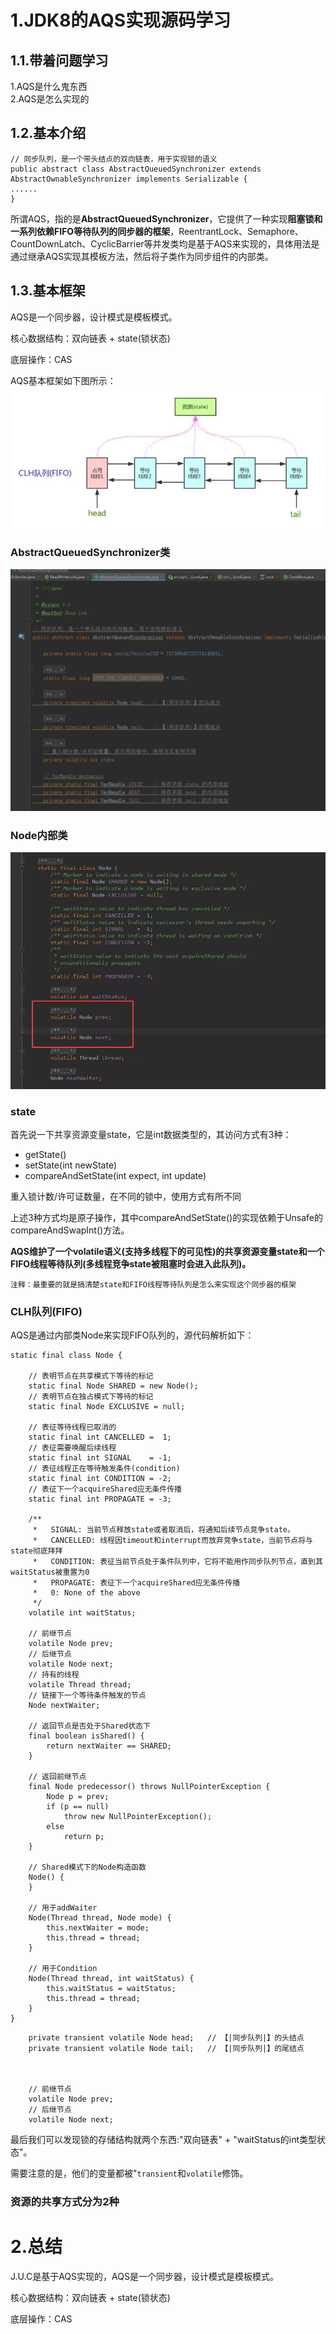 # 1.JDK8的AQS实现源码学习

## 1.1.带着问题学习

1.AQS是什么鬼东西  
2.AQS是怎么实现的

## 1.2.基本介绍

```
// 同步队列，是一个带头结点的双向链表，用于实现锁的语义
public abstract class AbstractQueuedSynchronizer extends AbstractOwnableSynchronizer implements Serializable {
......
}
```

所谓AQS，指的是**AbstractQueuedSynchronizer**，它提供了一种实现**阻塞锁和一系列依赖FIFO等待队列的同步器的框架**，ReentrantLock、Semaphore、CountDownLatch、CyclicBarrier等并发类均是基于AQS来实现的，具体用法是通过继承AQS实现其模板方法，然后将子类作为同步组件的内部类。

## 1.3.基本框架

AQS是一个同步器，设计模式是模板模式。

核心数据结构：双向链表 + state\(锁状态\)

底层操作：CAS

AQS基本框架如下图所示：  
![](/static/image/10431632-7d2aa48b9b217bbe.webp)

### AbstractQueuedSynchronizer类

![](/static/image/微信截图_20200617174450.png)

### Node内部类

![](/static/image/441222012158451512152485.webp)

### state

首先说一下共享资源变量state，它是int数据类型的，其访问方式有3种：

* getState\(\)
* setState\(int newState\)
* compareAndSetState\(int expect, int update\)

重入锁计数/许可证数量，在不同的锁中，使用方式有所不同

上述3种方式均是原子操作，其中compareAndSetState\(\)的实现依赖于Unsafe的compareAndSwapInt\(\)方法。

**AQS维护了一个volatile语义\(支持多线程下的可见性\)的共享资源变量state和一个FIFO线程等待队列\(多线程竞争state被阻塞时会进入此队列\)。**

```
注释：最重要的就是搞清楚state和FIFO线程等待队列是怎么来实现这个同步器的框架
```

### CLH队列\(FIFO\)

AQS是通过内部类Node来实现FIFO队列的，源代码解析如下：

```
static final class Node {

    // 表明节点在共享模式下等待的标记
    static final Node SHARED = new Node();
    // 表明节点在独占模式下等待的标记
    static final Node EXCLUSIVE = null;

    // 表征等待线程已取消的
    static final int CANCELLED =  1;
    // 表征需要唤醒后续线程
    static final int SIGNAL    = -1;
    // 表征线程正在等待触发条件(condition)
    static final int CONDITION = -2;
    // 表征下一个acquireShared应无条件传播
    static final int PROPAGATE = -3;

    /**
     *   SIGNAL: 当前节点释放state或者取消后，将通知后续节点竞争state。
     *   CANCELLED: 线程因timeout和interrupt而放弃竞争state，当前节点将与state彻底拜拜
     *   CONDITION: 表征当前节点处于条件队列中，它将不能用作同步队列节点，直到其waitStatus被重置为0
     *   PROPAGATE: 表征下一个acquireShared应无条件传播
     *   0: None of the above
     */
    volatile int waitStatus;

    // 前继节点
    volatile Node prev;
    // 后继节点
    volatile Node next;
    // 持有的线程
    volatile Thread thread;
    // 链接下一个等待条件触发的节点
    Node nextWaiter;

    // 返回节点是否处于Shared状态下
    final boolean isShared() {
        return nextWaiter == SHARED;
    }

    // 返回前继节点
    final Node predecessor() throws NullPointerException {
        Node p = prev;
        if (p == null)
            throw new NullPointerException();
        else
            return p;
    }

    // Shared模式下的Node构造函数
    Node() {  
    }

    // 用于addWaiter
    Node(Thread thread, Node mode) {  
        this.nextWaiter = mode;
        this.thread = thread;
    }

    // 用于Condition
    Node(Thread thread, int waitStatus) {
        this.waitStatus = waitStatus;
        this.thread = thread;
    }
}
```

```
    private transient volatile Node head;   // 【|同步队列|】的头结点
    private transient volatile Node tail;   // 【|同步队列|】的尾结点



    // 前继节点
    volatile Node prev;
    // 后继节点
    volatile Node next;
```

最后我们可以发现锁的存储结构就两个东西:"双向链表" + "waitStatus的int类型状态"。

需要注意的是，他们的变量都被"`transient`和`volatile`修饰。

### 资源的共享方式分为2种

# 2.总结

J.U.C是基于AQS实现的，AQS是一个同步器，设计模式是模板模式。

核心数据结构：双向链表 + state\(锁状态\)

底层操作：CAS

